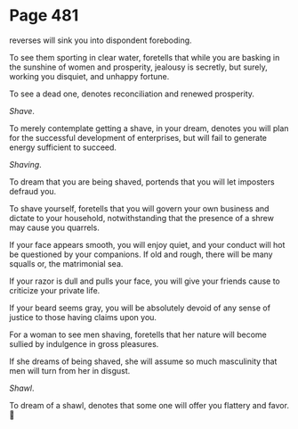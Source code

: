 # Page 481
reverses will sink you into dispondent foreboding.


To see them sporting in clear water, foretells that while you are basking
in the sunshine of women and prosperity, jealousy is secretly, but surely,
working you disquiet, and unhappy fortune.


To see a dead one, denotes reconciliation and renewed prosperity.


_Shave_.


To merely contemplate getting a shave, in your dream, denotes you
will plan for the successful development of enterprises,
but will fail to generate energy sufficient to succeed.


_Shaving_.


To dream that you are being shaved, portends that you will let
imposters defraud you.


To shave yourself, foretells that you will govern your own business
and dictate to your household, notwithstanding that the presence
of a shrew may cause you quarrels.


If your face appears smooth, you will enjoy quiet, and your conduct
will hot be questioned by your companions. If old and rough,
there will be many squalls or, the matrimonial sea.


If your razor is dull and pulls your face, you will give your friends
cause to criticize your private life.


If your beard seems gray, you will be absolutely devoid of any sense
of justice to those having claims upon you.


For a woman to see men shaving, foretells that her nature will become
sullied by indulgence in gross pleasures.


If she dreams of being shaved, she will assume so much masculinity that men
will turn from her in disgust.


_Shawl_.


To dream of a shawl, denotes that some one will offer you flattery and favor.
